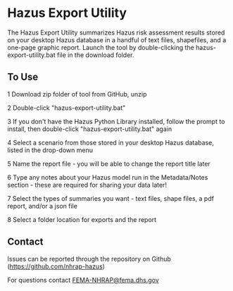 # Hazus Export Utility

The Hazus Export Utility summarizes Hazus risk assessment results stored on your desktop Hazus database in a handful of text files, shapefiles, and a one-page graphic report. Launch the tool by double-clicking the hazus-export-utility.bat file in the download folder.

## To Use

1 Download zip folder of tool from GitHub, unzip

2 Double-click "hazus-export-utility.bat"

3 If you don't have the Hazus Python Library installed, follow the prompt to install, then double-click "hazus-export-utility.bat" again

4 Select a scenario from those stored in your desktop Hazus database, listed in the drop-down menu

5 Name the report file - you will be able to change the report title later

6 Type any notes about your Hazus model run in the Metadata/Notes section - these are required for sharing your data later!

7 Select the types of summaries you want - text files, shape files, a pdf report, and/or a json file

8 Select a folder location for exports and the report

## Contact

Issues can be reported through the repository on Github (https://github.com/nhrap-hazus)

For questions contact FEMA-NHRAP@fema.dhs.gov
